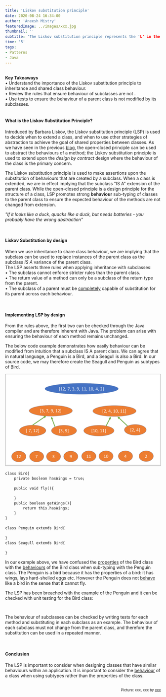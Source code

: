 ```yaml
---
title: 'Liskov substitution principle'
date: 2020-08-24 16:34:00
author: 'Aneesh Mistry'
featuredImage: ../images/xxx.jpg
thumbnail: ''
subtitle: 'The Liskov substitution principle represents the 'L' in the 5 mnemonic acronym 'SOLID' for design principles. {enter brief desc}'
time: '5'
tags:
- Patterns
- Java
---
```

<br>
<strong>Key Takeaways</strong><br>
&#8226; Understand the importance of the Liskov substitution principle to inheritance and shared class behaviour.<br>
&#8226; Review the rules that ensure behaviour of subclasses are not .<br>
&#8226; Use tests to ensure the behaviour of a parent class is not modified by its subclasses.<br>

<br>
<h4>What is the Liskov Substitution Principle?</h4>
<p>
Introduced by Barbara Liskov, the Liskov substitution principle (LSP) is used to decide when to extend a class, and when to use other strategies of abstraction to achieve the goal of shared properties between classes. As we have seen in the previous <a href="www.aneesh.co.uk/open-closed-principle">blog</a>, the open-closed principle can be used to abstract the behaviours of a method; the Liskov substitution principle is used to extend upon the <i>design by contract</i> design where the behaviour of the class is the primary concern.
<p>

<p>
The Liskov substitution principle is used to make assertions upon the substitution of behaviours that are created by a subclass.
When a class is extended, we are in effect implying that the subclass "IS A" extension of the parent class. While the open-closed principle is a design principle for the structure of a class, LSP promotes strong <strong>behaviour</strong> sub-typing of classes to the parent class to ensure the expected behaviour of the methods are not changed from extension.
</p>
<p>
<i>"If it looks like a duck, quacks like a duck, but needs batteries - you probably have the wrong abstraction"</i>
</p>
<br>
<h4>Liskov Substitution by design</h4>
<p>
When we use inheritance to share class behaviour, we are implying that the subclass can be used to replace instances of the parent class as the subclass <i>IS A</i> variance of the parent class.<br>
The LSP asserts three rules when applying inheritance with subclasses:<br>
&#8226; The subclass cannot enforce stricter rules than the parent class.<br>
&#8226; The return value of a method can only be a subclass of the return type from the parent.<br>
&#8226; The subclass of a parent must be <u>completely</u> capable of substitution for its parent across each behaviour.
</p>

<br>
<h4>Implementing LSP by design</h4>
<p>
From the rules above, the first two can be checked through the Java compiler and are therefore inherent with Java.
The problem can arise with ensuring the behaviour of each method remains unchanged.
</p>
<p>
The below code example demonstrates how easily behaviour can be modified from intuition that a subclass IS A parent class. We can agree that in natural language, a Penguin is a Bird, and a Seagull is also a Bird. In our source code, we may therefore create the Seagull and Penguin as subtypes of Bird. 

![Image of the classes](../../src/images/011MergeSort2.png)

```java{numberLines:true}
class Bird{
    private boolean hasWings = true;

    public void fly(){

    }
    public boolean getWings(){
        return this.hasWings;
    }    
}

class Penguin extends Bird{

}
class Seagull extends Bird{

}
```
</p>
<p>
In our example above, we have confused the <u>properties</u> of the Bird class with the <u>behaviours</u> of the Bird class when sub-typing with the Penguin class. The Penguin is a bird because it has the properties of a bird: it has wings, lays hard-shelled eggs etc. However the Penguin does not <u>behave</u> like a bird in the sense that it cannot fly.
</p>
<p>
The LSP has been breached with the example of the Penguin and it can be checked with unit testing for the Bird class:

```java{numberLines:true}


```

</p>
<p>
The behaviour of subclasses can be checked by writing tests for each method and substituting in each subclass as an example.
The behaviour of each subclass must not change from the parent class, and therefore the substitution can be used in a repeated manner.
</p>
<br>
<h4>Conclusion</h4>
<p>
The LSP is important to consider when designing classes that have similar behaviours within an application. It is important to consider the <u>behaviour</u> of a class when using subtypes rather than the properties of the class.

</p>

<br>
<small style="float: right;" >Picture: xxx, xxx by <a target="_blank" href="https://unsplash.com/@xxx">xxx</small></a><br>